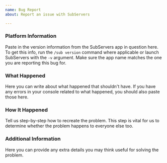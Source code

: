 ```yaml
---
name: Bug Report
about: Report an issue with SubServers

---
```


### Platform Information
Paste in the version information from the SubServers app in question here. To get this info, run the `/sub version` command where applicable or launch SubServers with the `-v` argument. Make sure the app name matches the one you are reporting this bug for.

### What Happened
Here you can write about what happened that shouldn't have. If you have any errors in your console related to what happened, you should also paste those here.

### How It Happened
Tell us step-by-step how to recreate the problem. This step is vital for us to determine whether the problem happens to everyone else too.

### Additional Information
Here you can provide any extra details you may think useful for solving the problem.
